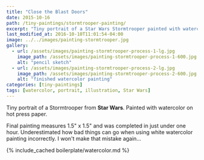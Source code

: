 ```yaml
---
title: "Close the Blast Doors"
date: 2015-10-16
path: /tiny-paintings/stormtrooper-painting/
excerpt: "Tiny portrait of a Star Wars Stormtrooper painted with watercolor on hot press paper."
last_modified_at: 2016-10-10T11:01:54-04:00
image: ../../images/painting-stormtrooper.jpg
gallery:
  - url: /assets/images/painting-stormtrooper-process-1-lg.jpg
    image_path: /assets/images/painting-stormtrooper-process-1-600.jpg
    alt: "pencil sketch"
  - url: /assets/images/painting-stormtrooper-process-2-lg.jpg
    image_path: /assets/images/painting-stormtrooper-process-2-600.jpg
    alt: "finished watercolor painting"
categories: [tiny-paintings]
tags: [watercolor, portrait, illustration, Star Wars]
---
```


Tiny portrait of a Stormtrooper from **Star Wars**. Painted with watercolor on hot press paper.

Final painting measures 1.5\" x 1.5\" and was completed in just under one hour. Underestimated how bad things can go when using white watercolor painting incorrectly. I won't make that mistake again...

{% include_cached boilerplate/watercolor.md %}

